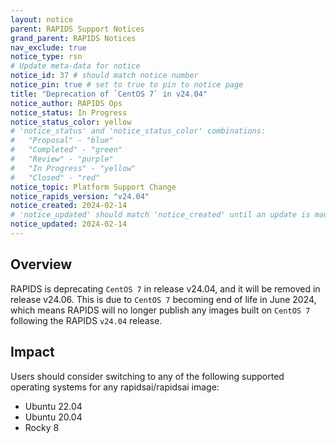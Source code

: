 ```yaml
---
layout: notice
parent: RAPIDS Support Notices
grand_parent: RAPIDS Notices
nav_exclude: true
notice_type: rsn
# Update meta-data for notice
notice_id: 37 # should match notice number
notice_pin: true # set to true to pin to notice page
title: "Deprecation of `CentOS 7` in v24.04"
notice_author: RAPIDS Ops
notice_status: In Progress
notice_status_color: yellow
# 'notice_status' and 'notice_status_color' combinations:
#   "Proposal" - "blue"
#   "Completed" - "green"
#   "Review" - "purple"
#   "In Progress" - "yellow"
#   "Closed" - "red"
notice_topic: Platform Support Change
notice_rapids_version: "v24.04"
notice_created: 2024-02-14
# 'notice_updated' should match 'notice_created' until an update is made
notice_updated: 2024-02-14
---
```


## Overview

RAPIDS is deprecating `CentOS 7` in release v24.04, and it will be removed in release v24.06.  This is due to `CentOS 7` becoming end of life in June 2024, which means RAPIDS will no longer publish any images built on `CentOS 7` following the RAPIDS `v24.04` release.


## Impact

Users should consider switching to any of the following supported operating systems for any rapidsai/rapidsai image:
  - Ubuntu 22.04
  - Ubuntu 20.04
  - Rocky 8
